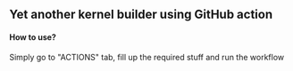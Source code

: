 ## Yet another kernel builder using GitHub action

#### How to use?
Simply go to "ACTIONS" tab, fill up the required stuff and run the workflow
